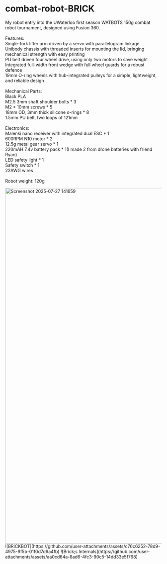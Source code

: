 # combat-robot-BRICK
My robot entry into the UWaterloo first season WATBOTS 150g combat robot tournament, designed using Fusion 360. \
\
Features:\
Single-fork lifter arm driven by a servo with parallelogram linkage\
Unibody chassis with threaded inserts for mounting the lid, bringing mechanical strength with easy printing\
PU belt driven four wheel drive, using only two motors to save weight\
Integrated full-width front wedge with full wheel guards for a robust defence\
19mm O-ring wheels with hub-integrated pulleys for a simple, lightweight, and reliable design\
\
Mechanical Parts:\
Black PLA\
M2.5 3mm shaft shoulder bolts * 3\
M2 * 10mm screws * 5\
18mm OD, 3mm thick silicone o-rings * 8\
1.5mm PU belt, two loops of 121mm\
\
Electronics:\
Malenki nano receiver with integrated dual ESC * 1\
600RPM N10 motor * 2\
12.5g metal gear servo * 1\
220mAH 7.4v battery pack * 1(I made 2 from drone batteries with friend Ryan)\
LED safety light * 1\
Safety switch * 1\
22AWG wires\
\
Robot weight: 120g



<img width="1919" height="1144" alt="Screenshot 2025-07-27 141659" src="https://github.com/user-attachments/assets/f60f0ef4-293d-44f1-b576-55d56c48e2e9" />
![BRICKBOT](https://github.com/user-attachments/assets/c76c6252-78d9-4975-9f5b-01f0d7d6a4fb)
![Brick;s Internals](https://github.com/user-attachments/assets/aa0cd64a-8ad6-4fc3-90c5-14dd33e5f768)
